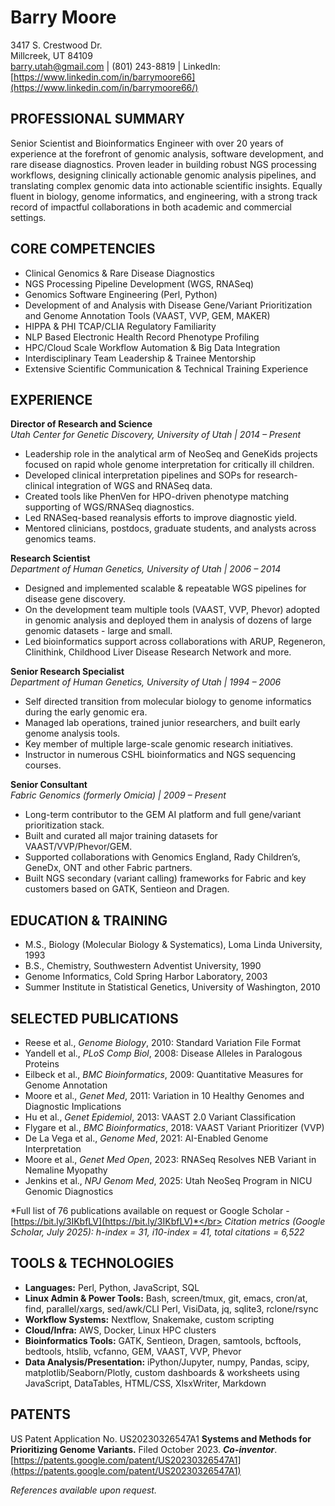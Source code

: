 # Barry Moore

3417 S. Crestwood Dr.  
Millcreek, UT 84109  
[barry.utah@gmail.com](mailto:barry.utah@gmail.com) | (801) 243-8819 | LinkedIn: [https://www.linkedin.com/in/barrymoore66](https://www.linkedin.com/in/barrymoore66/)

## PROFESSIONAL SUMMARY

Senior Scientist and Bioinformatics Engineer with over 20 years of experience at the forefront of genomic analysis, software development, and rare disease diagnostics. Proven leader in building robust NGS processing workflows, designing clinically actionable genomic analysis pipelines, and translating complex genomic data into actionable scientific insights. Equally fluent in biology, genome informatics, and engineering, with a strong track record of impactful collaborations in both academic and commercial settings.

## CORE COMPETENCIES

* Clinical Genomics & Rare Disease Diagnostics
* NGS Processing Pipeline Development (WGS, RNASeq)
* Genomics Software Engineering (Perl, Python)
* Development of and Analysis with Disease Gene/Variant Prioritization and Genome Annotation Tools (VAAST, VVP, GEM, MAKER)
* HIPPA & PHI TCAP/CLIA Regulatory Familiarity
* NLP Based Electronic Health Record Phenotype Profiling
* HPC/Cloud Scale Workflow Automation & Big Data Integration
* Interdisciplinary Team Leadership & Trainee Mentorship
* Extensive Scientific Communication & Technical Training Experience

## EXPERIENCE
**Director of Research and Science**  
*Utah Center for Genetic Discovery, University of Utah | 2014 – Present*

* Leadership role in the analytical arm of NeoSeq and GeneKids projects focused on rapid whole genome interpretation for critically ill children.
* Developed clinical interpretation pipelines and SOPs for research-clinical integration of WGS and RNASeq data.
* Created tools like PhenVen for HPO-driven phenotype matching supporting of WGS/RNASeq diagnostics.
* Led RNASeq-based reanalysis efforts to improve diagnostic yield.
* Mentored clinicians, postdocs, graduate students, and analysts across genomics teams.

**Research Scientist**  
*Department of Human Genetics, University of Utah | 2006 – 2014*

* Designed and implemented scalable & repeatable WGS pipelines for disease gene discovery.
* On the development team multiple tools (VAAST, VVP, Phevor) adopted in genomic analysis and deployed them in analysis of dozens of large genomic datasets - large and small.
* Led bioinformatics support across collaborations with ARUP, Regeneron, Clinithink, Childhood Liver Disease Research Network and more.

**Senior Research Specialist**  
*Department of Human Genetics, University of Utah | 1994 – 2006*

* Self directed transition from molecular biology to genome informatics during the early genomic era.
* Managed lab operations, trained junior researchers, and built early genome analysis tools.
* Key member of multiple large-scale genomic research initiatives.
* Instructor in numerous CSHL bioinformatics and NGS sequencing courses.

**Senior Consultant**  
*Fabric Genomics (formerly Omicia) | 2009 – Present*

* Long-term contributor to the GEM AI platform and full gene/variant prioritization stack.
* Built and curated all major training datasets for VAAST/VVP/Phevor/GEM.
* Supported collaborations with Genomics England, Rady Children’s, GeneDx, ONT and other Fabric partners.
* Built NGS secondary (variant calling) frameworks for Fabric and key customers based on GATK, Sentieon and Dragen.

## EDUCATION & TRAINING

* M.S., Biology (Molecular Biology & Systematics), Loma Linda University, 1993
* B.S., Chemistry, Southwestern Adventist University, 1990
* Genome Informatics, Cold Spring Harbor Laboratory, 2003
* Summer Institute in Statistical Genetics, University of Washington, 2010

## SELECTED PUBLICATIONS

* Reese et al., *Genome Biology*, 2010: Standard Variation File Format
* Yandell et al., *PLoS Comp Biol*, 2008: Disease Alleles in Paralogous Proteins
* Eilbeck et al., *BMC Bioinformatics*, 2009: Quantitative Measures for Genome Annotation
* Moore et al., *Genet Med*, 2011: Variation in 10 Healthy Genomes and Diagnostic Implications
* Hu et al., *Genet Epidemiol*, 2013: VAAST 2.0 Variant Classification
* Flygare et al., *BMC Bioinformatics*, 2018: VAAST Variant Prioritizer (VVP)
* De La Vega et al., *Genome Med*, 2021: AI-Enabled Genome Interpretation
* Moore et al., *Genet Med Open*, 2023: RNASeq Resolves NEB Variant in Nemaline Myopathy
* Jenkins et al., *NPJ Genom Med*, 2025: Utah NeoSeq Program in NICU Genomic Diagnostics

*Full list of 76 publications available on request or Google Scholar - [https://bit.ly/3IKbfLV](https://bit.ly/3IKbfLV)*</br>
*Citation metrics (Google Scholar, July 2025): h-index = 31, i10-index = 41, total citations = 6,522*

## TOOLS & TECHNOLOGIES

* **Languages:** Perl, Python, JavaScript, SQL
* **Linux Admin & Power Tools:** Bash, screen/tmux, git, emacs, cron/at, find, parallel/xargs, sed/awk/CLI Perl, VisiData, jq, sqlite3, rclone/rsync
* **Workflow Systems:** Nextflow, Snakemake, custom scripting
* **Cloud/Infra:** AWS, Docker, Linux HPC clusters
* **Bioinformatics Tools:** GATK, Sentieon, Dragen, samtools, bcftools, bedtools, htslib, vcfanno, GEM, VAAST, VVP, Phevor
* **Data Analysis/Presentation:** iPython/Jupyter, numpy, Pandas, scipy, matplotlib/Seaborn/Plotly, custom dashboards & worksheets using JavaScript, DataTables, HTML/CSS, XlsxWriter, Markdown

## PATENTS

US Patent Application No. US20230326547A1 **Systems and Methods for Prioritizing Genome Variants.** Filed October 2023. ***Co-inventor***. [https://patents.google.com/patent/US20230326547A1](https://patents.google.com/patent/US20230326547A1)

_References available upon request._
